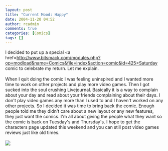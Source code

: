 ```yaml
---
layout: post
title: "Current Mood: Happy"
date: 2004-11-20 04:52
author: rcadmin
comments: true
categories: [Comics]
tags: []
---
```

I decided to put up a special <a href=http://www.bitsmack.com/modules.php?op=modload&name=Comics&file=index&action=comic&id=425>Saturday comic</a> to celebrate my return. Let me explain.<br />
<br />
When I quit doing the comic I was feeling uninspired  and I wanted more time to work on other projects and play more video games. Then I got sucked into the soul crushing Livejournal. Basically it is a way to complain about your day and read about your friends complaining about their days. I don't play video games any more than I used to and I haven't worked on any other projects. So I decided it was time to bring back the comic. Enough people told me they didn't care about a new layout or any new features, they just want the comics. I'm all about giving the people what they want so the comic is back on Tuesday's and Thursday's. I hope to get the characters page updated this weekend and you can still post video games reviews just like old times.<Br><br><!--more--><img src='http://dl.bitsmack.com/comics/20041120.png'   />

